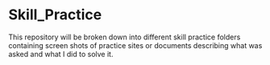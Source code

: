 # Skill_Practice

This repository will be broken down into different skill practice folders containing screen shots of practice sites or documents describing what was asked and what I did to solve it. 
